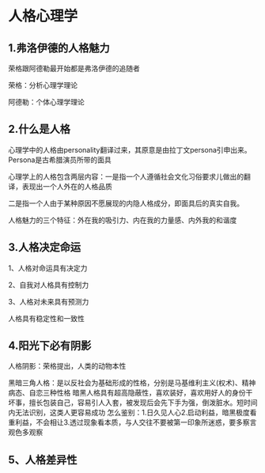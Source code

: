 # 人格心理学

## 1.弗洛伊德的人格魅力

荣格跟阿德勒最开始都是弗洛伊德的追随者

荣格：分析心理学理论

阿德勒：个体心理学理论

## 2.什么是人格

心理学中的人格由personality翻译过来，其原意是由拉丁文persona引申出来。Persona是古希腊演员所带的面具

心理学上的人格包含两层内容：一是指一个人遵循社会文化习俗要求儿做出的翻译，表现出一个人外在的人格品质

二是指一个人由于某种原因不愿展现的内隐人格成分，即面具后的真实自我。

人格魅力的三个特征：外在我的吸引力、内在我的力量感、内外我的和谐度



## 3.人格决定命运

1、人格对命运具有决定力

2、自我对人格具有控制力

3、人格对未来具有预测力

人格具有稳定性和一致性



## 4.阳光下必有阴影

人格阴影：荣格提出，人类的动物本性

黑暗三角人格：是以反社会为基础形成的性格，分别是马基维利主义(权术)、精神病态、自恋三种性格
暗黑人格具有超高隐蔽性，喜欢装好，喜欢用好人的身份干坏事，擅长包装自己，容易引人入套，被发现后会先下手为强，倒泼脏水。短时间内无法识别，这类人更容易成功
怎么鉴别：1.日久见人心2.启动利益，暗黑极度看重利益，不会相让3.透过现象看本质，与人交往不要被第一印象所迷惑，要多察言观色多观察

## 5、人格差异性

